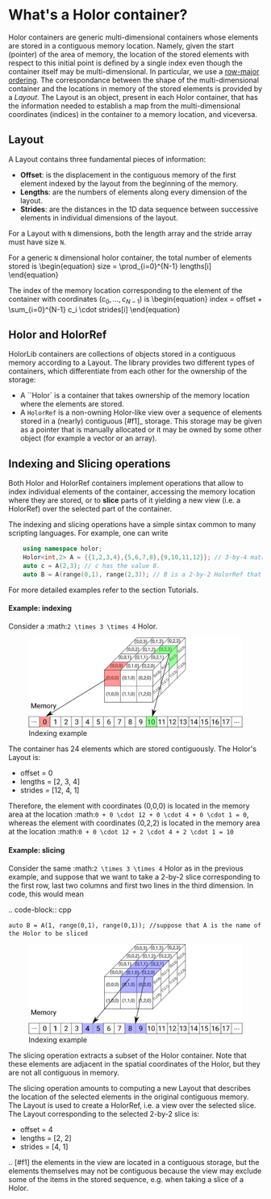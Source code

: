 # What's a Holor container?
Holor containers are generic multi-dimensional containers whose elements are stored in a contiguous memory location. Namely, given the start (pointer) of the area of memory, the location of the stored elements with respect to this initial point is defined by a single index even though the container itself may be multi-dimensional. 
In particular, we use a [row-major ordering](https://en.wikipedia.org/wiki/Row-_and_column-major_order).
The correspondance between the shape of the multi-dimensional container and the locations in memory of the stored elements is provided by a *Layout*.
The Layout is an object, present in each Holor container, that has the information needed to establish a map from the multi-dimensional coordinates (indices) in the container to a memory location, and viceversa.


## Layout
A Layout contains three fundamental pieces of information: 

- **Offset**: is the displacement in the contiguous memory of the first element indexed by the layout from the beginning of the memory.  
- **Lengths**: are the numbers of elements along every dimension of the layout.
- **Strides**: are the distances in the 1D data sequence between successive elements in individual dimensions of the layout.

For a Layout with `N` dimensions, both the length array and the stride array must have size `N`.

For a generic `N` dimensional holor container, the total number of elements stored is 
\begin{equation}
    size = \prod_{i=0}^{N-1} lengths[i]
\end{equation}

The index of the memory location corresponding to the element of the container  with coordinates $(c_0, \ldots, c_{N-1})$ is 
\begin{equation}
    index = offset + \sum_{i=0}^{N-1} c_i \cdot strides[i]
\end{equation}


## Holor and HolorRef
HolorLib containers are collections of objects stored in a contiguous memory according to a Layout. The library provides two different types of containers, which differentiate from each other for the ownership of the storage:

* A ``Holor` is a container that takes ownership of the memory location where the elements are stored.
* A ``HolorRef`` is a non-owning Holor-like view over a sequence of elements stored in a (nearly) contiguous [#f1]_ storage. This storage may be given as a pointer that is manually allocated or it may be owned by some other object (for example a vector or an array).



## Indexing and Slicing operations
Both Holor and HolorRef containers implement operations that allow to index individual elements of the container, accessing the memory location where they are stored,  or to **slice** parts of it yielding a new view (i.e. a HolorRef) over the selected part of the container.

The indexing and slicing operations have a simple sintax common to many scripting languages. For example, one can write 

``` cpp
    using namespace holor;
    Holor<int,2> A = {{1,2,3,4},{5,6,7,8},{9,10,11,12}}; // 3-by-4 matrix of integers
    auto c = A(2,3); // c has the value 8. 
    auto B = A(range(0,1), range(2,3)); // B is a 2-by-2 HolorRef that views the elements {{3,4}, {7,8}} of A
```

For more detailed examples refer to the section Tutorials.



#### Example: indexing

Consider a :math:`2 \times 3 \times 4` Holor.

<figure>
  <img src="../images/layout_example.png" width="800" />
  <figcaption>Indexing example</figcaption>
</figure>

The container has 24 elements which are stored contiguously. The Holor's Layout is:

* offset = 0
* lengths = [2, 3, 4]
* strides = [12, 4, 1]

Therefore, the element with coordinates (0,0,0) is located in the memory area at the location :math:`0 + 0 \cdot 12 + 0 \cdot 4 + 0 \cdot 1 = 0`, whereas the element with coordinates (0,2,2) is located in the memory area at the location :math:`0 + 0 \cdot 12 + 2 \cdot 4 + 2 \cdot 1 = 10`




#### Example: slicing

Consider the same :math:`2 \times 3 \times 4` Holor as in the previous example, and suppose that we want to take a 2-by-2 slice corresponding to the first row, last two columns and first two lines in the third dimension.
In code, this would mean 

.. code-block:: cpp

    auto B = A(1, range(0,1), range(0,1)); //suppose that A is the name of the Holor to be sliced

<figure>
  <img src="../images/slice_example.png" width="800" />
  <figcaption>Indexing example</figcaption>
</figure>


The slicing operation extracts a subset of the Holor container. Note that these elements are adjacent in the spatial coordinates of the Holor, but they are not all contiguous in memory.

The slicing operation amounts to computing a new Layout that describes the location of the selected elements in the original contiguous memory. The Layout is used to create a HolorRef, i.e. a view over the selected slice.
The Layout corresponding to the selected 2-by-2 slice is:

* offset = 4
* lengths = [2, 2]
* strides = [4, 1]




.. [#f1] the elements in the view are located in a contiguous storage, but the elements themselves may not be contiguous because the view may exclude some of the items in the stored sequence, e.g. when taking a slice of a Holor.